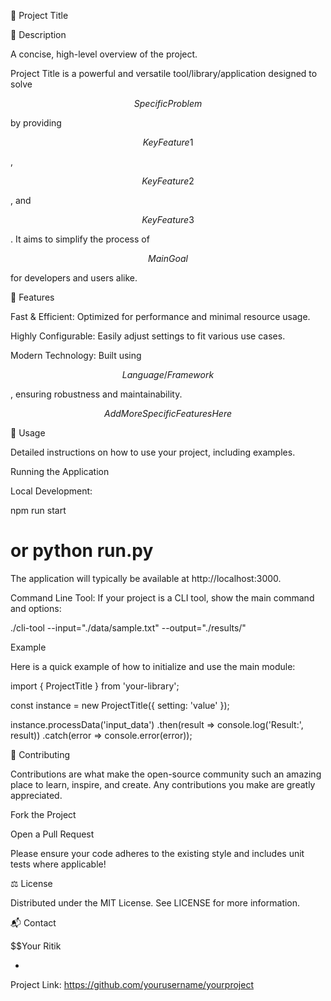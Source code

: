 🚀 Project Title

📝 Description

A concise, high-level overview of the project.

Project Title is a powerful and versatile tool/library/application designed to solve 

$$Specific Problem$$

 by providing 

$$Key Feature 1$$

, 

$$Key Feature 2$$

, and 

$$Key Feature 3$$

. It aims to simplify the process of 

$$Main Goal$$

 for developers and users alike.

🌟 Features

Fast & Efficient: Optimized for performance and minimal resource usage.

Highly Configurable: Easily adjust settings to fit various use cases.

Modern Technology: Built using 

$$Language/Framework$$

, ensuring robustness and maintainability.

$$Add More Specific Features Here$$

🚀 Usage

Detailed instructions on how to use your project, including examples.

Running the Application

Local Development:

npm run start
# or python run.py



The application will typically be available at http://localhost:3000.

Command Line Tool:
If your project is a CLI tool, show the main command and options:

./cli-tool --input="./data/sample.txt" --output="./results/"



Example

Here is a quick example of how to initialize and use the main module:

import { ProjectTitle } from 'your-library';

const instance = new ProjectTitle({ setting: 'value' });

instance.processData('input_data')
    .then(result => console.log('Result:', result))
    .catch(error => console.error(error));



👋 Contributing

Contributions are what make the open-source community such an amazing place to learn, inspire, and create. Any contributions you make are greatly appreciated.

Fork the Project

Open a Pull Request

Please ensure your code adheres to the existing style and includes unit tests where applicable!

⚖️ License

Distributed under the MIT License. See LICENSE for more information.

📬 Contact

$$Your Ritik

 - 




Project Link: https://github.com/yourusername/yourproject
